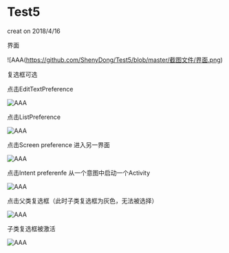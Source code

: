 # Test5

creat on 2018/4/16

界面

![AAA(https://github.com/ShenyDong/Test5/blob/master/截图文件/界面.png)

复选框可选

点击EditTextPreference

![AAA](https://github.com/ShenyDong/Test5/blob/master/截图文件/Edit.png)

点击ListPreference

![AAA](https://github.com/ShenyDong/Test5/blob/master/截图文件/List.png)

点击Screen preference 进入另一界面

![AAA](https://github.com/ShenyDong/Test5/blob/master/截图文件/screen.png)

点击Intent preferenfe 从一个意图中启动一个Activity

![AAA](https://github.com/ShenyDong/Test5/blob/master/截图文件/Intent.png)

点击父类复选框（此时子类复选框为灰色，无法被选择）

![AAA](https://github.com/ShenyDong/Test5/blob/master/截图文件/parent.png)

子类复选框被激活

![AAA](https://github.com/ShenyDong/Test5/blob/master/截图文件/child.png)
